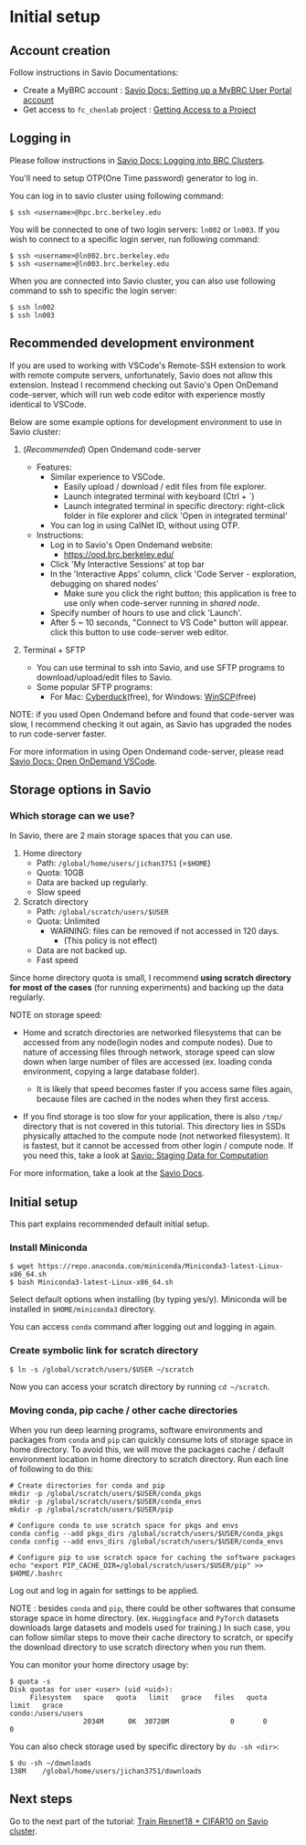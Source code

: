 # Initial setup

## Account creation
Follow instructions in Savio Documentations:
- Create a MyBRC account : [Savio Docs: Setting up a MyBRC User Portal account](https://docs-research-it.berkeley.edu/services/high-performance-computing/getting-account/#setting-up-a-mybrc-user-portal-account)
- Get access to `fc_chenlab` project : [Getting Access to a Project](https://docs-research-it.berkeley.edu/services/high-performance-computing/getting-account/#getting-access-to-a-project)

## Logging in 
Please follow instructions in [Savio Docs: Logging into BRC Clusters](https://docs-research-it.berkeley.edu/services/high-performance-computing/user-guide/logging-brc-clusters/#logging-into-brc-clusters).

You'll need to setup OTP(One Time password) generator to log in. 

You can log in to savio cluster using following command:
```
$ ssh <username>@hpc.brc.berkeley.edu
```
You will be connected to one of two login servers: `ln002` or `ln003`.
If you wish to connect to a specific login server, run following command:
```
$ ssh <username>@ln002.brc.berkeley.edu 
$ ssh <username>@ln003.brc.berkeley.edu
```

When you are connected into Savio cluster, you can also use following command to ssh to specific the login server:
```
$ ssh ln002
$ ssh ln003
```


## Recommended development environment

If you are used to working with VSCode's Remote-SSH extension to work with remote compute servers, unfortunately, Savio does not allow this extension. Instead I recommend checking out Savio's Open OnDemand code-server, which will run web code editor with experience mostly identical to VSCode.

Below are some example options for development environment to use in Savio cluster:
1. (*Recommended*) Open Ondemand code-server
	- Features:
		- Similar experience to VSCode.
			- Easily upload / download / edit files from file explorer.
			- Launch integrated terminal with keyboard (Ctrl + `)
			- Launch integrated terminal in specific directory: right-click folder in file explorer and click 'Open in integrated terminal'
		- You can log in using CalNet ID, without using OTP.
	- Instructions:
		- Log in to Savio's Open Ondemand website:
			- https://ood.brc.berkeley.edu/
		- Click 'My Interactive Sessions' at top bar
		- In the 'Interactive Apps' column, click 'Code Server - exploration, debugging on shared nodes'
			- Make sure you click the right button; this application is free to use only when code-server running in *shared node*.  
		- Specify number of hours to use and click 'Launch'.
		- After 5 ~ 10 seconds, "Connect to VS Code" button will appear. click this button to use code-server web editor.
	
2. Terminal + SFTP
	- You can use terminal to ssh into Savio, and use SFTP programs to download/upload/edit files to Savio. 
	- Some popular SFTP programs:
		- For Mac: [Cyberduck](https://cyberduck.io/)(free), for Windows: [WinSCP](https://winscp.net/eng/index.php)(free)


NOTE: if you used Open Ondemand before and found that code-server was slow, I recommend checking it out again, as Savio has upgraded the nodes to run code-server faster.

For more information in using Open Ondemand code-server, please read [Savio Docs: Open OnDemand VSCode](https://docs-research-it.berkeley.edu/services/high-performance-computing/user-guide/ood/#code-server-vs-code).



## Storage options in Savio

### Which storage can we use?

In Savio, there are 2 main storage spaces that you can use.

1. Home directory
	- Path: `/global/home/users/jichan3751` (=`$HOME`)
	- Quota: 10GB
	- Data are backed up regularly.
	- Slow speed
2. Scratch directory
	- Path: `/global/scratch/users/$USER`
	- Quota: Unlimited 
		- WARNING: files can be removed if not accessed in 120 days.
			- (This policy is not effect)
	- Data are not backed up.
	- Fast speed

Since home directory quota is small, I recommend **using scratch directory for most of the cases** (for running experiments) and backing up the data regularly.

NOTE on storage speed: 
- Home and scratch directories are networked filesystems that can be accessed from any node(login nodes and compute nodes). 
Due to nature of accessing files through network, storage speed can slow down when large number of files are accessed (ex. loading conda environment, copying a large database folder).
	- It is likely that speed becomes faster if you access same files again, because 
	files are cached in the nodes when they first access.

- If you find storage is too slow for your application, there is also `/tmp/` directory that is not covered in this tutorial. This directory lies in SSDs physically attached to the compute node (not networked filesystem). It is fastest, but it cannot be accessed from other login / compute node. If you need this, take a look at [Savio: Staging Data for Computation](https://docs-research-it.berkeley.edu/services/high-performance-computing/user-guide/data/staging-data/)

For more information, take a look at the [Savio Docs](https://docs-research-it.berkeley.edu/services/high-performance-computing/user-guide/data/storing-data/).

## Initial setup 
This part explains recommended default initial setup.

### Install Miniconda

```
$ wget https://repo.anaconda.com/miniconda/Miniconda3-latest-Linux-x86_64.sh
$ bash Miniconda3-latest-Linux-x86_64.sh
```
Select default options when installing (by typing yes/y). 
Miniconda will be installed in `$HOME/miniconda3` directory.

You can access `conda` command after logging out and logging in again.

### Create symbolic link for scratch directory

```shell
$ ln -s /global/scratch/users/$USER ~/scratch
```
Now you can access your scratch directory by running `cd ~/scratch`.

### Moving conda, pip cache / other cache directories
When you run deep learning programs, software environments and packages from `conda` and `pip` can quickly consume lots of storage space in home directory.
To avoid this, we will move the packages cache / default environment location in home directory to scratch directory. Run each line of following to do this:

```shell
# Create directories for conda and pip
mkdir -p /global/scratch/users/$USER/conda_pkgs
mkdir -p /global/scratch/users/$USER/conda_envs
mkdir -p /global/scratch/users/$USER/pip

# Configure conda to use scratch space for pkgs and envs
conda config --add pkgs_dirs /global/scratch/users/$USER/conda_pkgs
conda config --add envs_dirs /global/scratch/users/$USER/conda_envs

# Configure pip to use scratch space for caching the software packages
echo "export PIP_CACHE_DIR=/global/scratch/users/$USER/pip" >> $HOME/.bashrc
```
Log out and log in again for settings to be applied.

NOTE : besides `conda` and `pip`, there could be other softwares that consume storage space in home directory. (ex. `Huggingface` and `PyTorch` datasets downloads large datasets and models used for training.) In such case, you can follow similar steps to move their cache directory to scratch, or specify the download directory to use scratch directory when you run them.

You can monitor your home directory usage by:
```
$ quota -s
Disk quotas for user <user> (uid <uid>): 
     Filesystem   space   quota   limit   grace   files   quota   limit   grace
condo:/users/users
                  2034M      0K  30720M               0       0       0     
```

You can also check storage used by specific directory by `du -sh <dir>`:
```
$ du -sh ~/downloads
138M    /global/home/users/jichan3751/downloads
```

## Next steps

Go to the next part of the tutorial: [Train Resnet18 + CIFAR10 on Savio cluster](./train_cifar10.md).


